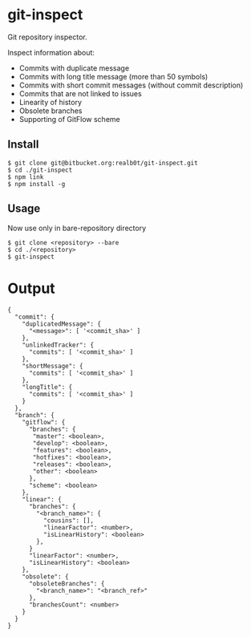 # git-inspect

Git repository inspector.

Inspect information about:

- Commits with duplicate message
- Commits with long title message (more than 50 symbols)
- Commits with short commit messages (without commit description)
- Commits that are not linked to issues
- Linearity of history
- Obsolete branches
- Supporting of GitFlow scheme

## Install

```
$ git clone git@bitbucket.org:realb0t/git-inspect.git
$ cd ./git-inspect
$ npm link
$ npm install -g
```

## Usage

Now use only in bare-repository directory

```
$ git clone <repository> --bare
$ cd ./<repository>
$ git-inspect
```

# Output

```
{
  "commit": {
    "duplicatedMessage": {
      "<message>": [ '<commit_sha>' ]
    },
    "unlinkedTracker": {
      "commits": [ '<commit_sha>' ]
    },
    "shortMessage": {
      "commits": [ '<commit_sha>' ]
    },
    "longTitle": {
      "commits": [ '<commit_sha>' ]
    }
  },
  "branch": {
    "gitflow": {
      "branches": {
       "master": <boolean>,
       "develop": <boolean>,
       "features": <boolean>,
       "hotfixes": <boolean>,
       "releases": <boolean>,
       "other": <boolean>
      },
      "scheme": <boolean>
    },
    "linear": {
      "branches": {
        "<branch_name>": {
          "cousins": [],
          "linearFactor": <number>,
          "isLinearHistory": <boolean>
        },
      }
      "linearFactor": <number>,
      "isLinearHistory": <boolean>
    },
    "obsolete": {
      "obsoleteBranches": {
        "<branch_name>": "<branch_ref>"
      },
      "branchesCount": <number>
    }
  }
}
```
